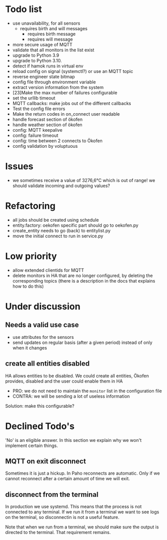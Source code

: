 # Todo list

- use unavailability, for all sensors
  - requires birth and will messages
    - requires birth message
    - requires will message
- more secure usage of MQTT
- validate that all monitors in the list exist
- upgrade to Python 3.9
- upgrade to Python 3.10.
- detect if hamok runs in virtual env
- reload config on signal (systemctl?) or use an MQTT topic
- reverse engineer state bitmap
- config file through environment variable
- extract version information from the system
- [23]Make the max number of failures configurable
- set the urllib timeout
- MQTT callbacks: make jobs out of the different callbacks
- Test the config file errors
- Make the return codes in on_connect user readable
- handle forecast section of ökofen
- handle weather section of ökofen
- config: MQTT keepalive
- config: failure timeout
- config: time between 2 connects to Ökofen
- config validation by voluptuous

# Issues
- we sometimes receive a value of 3276,6°C which is out of range! we should validate incoming and outgoing values?



# Refactoring

- all jobs should be created using schedule
- entity.factory: oekofen specific part should go to oekofen.py
- create_entity needs to go (back) to entitylist.py
- move the initial connect to run in service.py

# Low priority

- allow extended clientids for MQTT
- delete monitors in HA that are no longer configured, by deleting the corresponding topics (there is a description in the docs that explains how to do this)

# Under discussion

## Needs a valid use case

- use attributes for the sensors
- send updates on regular basis (after a given period) instead of only when it changes


## create all entities disabled

HA allows entities to be disabled. We could create all entities, Ökofen provides, disabled and the user could enable them in HA

- PRO: we do not need to maintain the `monitor` list in the configuration file
- CONTRA: we will be sending a lot of useless information

Solution: make this configurable?

# Declined Todo's

'No' is an eligible answer. In this section we explain why we won't implement certain things.

## MQTT on exit disconnect
Sometimes it is just a hickup. In Paho reconnects are automatic. Only if
we cannot reconnect after a certain amount of time we will exit.

## disconnect from the terminal

In production we use systemd. This means that the process is not connected to any terminal. If we run it from a terminal we want to see logs on the terminal, so disconnectin is not a useful feature.

Note that when we run from a terminal, we should make sure the output is directed to the terminal. That requirement remains.
